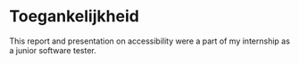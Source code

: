 # Toegankelijkheid
This report and presentation on accessibility were a part of my internship as a junior software tester.

